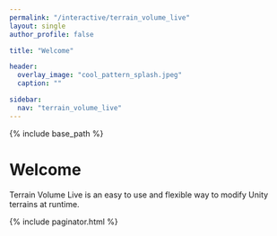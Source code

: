 ```yaml
---
permalink: "/interactive/terrain_volume_live"
layout: single
author_profile: false

title: "Welcome"

header:
  overlay_image: "cool_pattern_splash.jpeg"
  caption: ""

sidebar:
  nav: "terrain_volume_live"
---
```


{% include base_path %}

# Welcome

Terrain Volume Live is an easy to use and flexible way to modify Unity terrains at runtime.

{% include paginator.html %}

